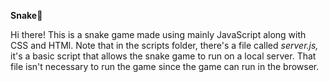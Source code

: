 **Snake🐍**

Hi there! This is a snake game made using mainly JavaScript along with CSS and HTMl. Note that in the scripts folder, there's a file called *server.js,* it's a basic script that allows the snake game to run on a local server. That file isn't necessary to run the game since the game can run in the browser.
